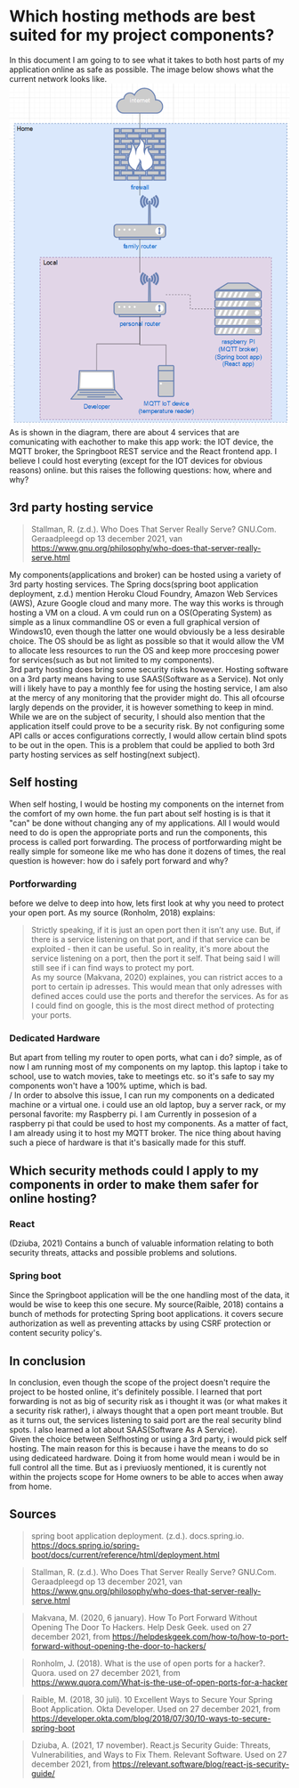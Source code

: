 # Which hosting methods are best suited for my project components?
In this document I am going to to see what it takes to both host parts of my application online as safe as possible.
The image below shows what the current network looks like.<br/>
![local network diagram](./Media/Demotica_Dashboard-local_network.png)<br/>
As is shown in the diagram, there are about 4 services that are comunicating with eachother to make this app work: the IOT device, the MQTT broker, the Springboot REST service and the React frontend app. I believe I could host everyting (except for the IOT devices for obvious reasons) online. but this raises the following questions: how, where and why?

## 3rd party hosting service
>Stallman, R. (z.d.). Who Does That Server Really Serve? GNU.Com. Geraadpleegd op 13 december 2021, van https://www.gnu.org/philosophy/who-does-that-server-really-serve.html
>
My components(applications and broker) can be hosted using a variety of 3rd party hosting services. The Spring docs(spring boot application deployment, z.d.) mention Heroku Cloud Foundry, Amazon Web Services (AWS), Azure Google cloud and many more. The way this works is through hosting a VM on a cloud. A vm could run on a OS(Operating System) as simple as a linux commandline OS or even a full graphical version of Windows10, even though the latter one would obviously be a less desirable choice. The OS should be as light as possible so that it would allow the VM to allocate less resources to run the OS and keep more proccesing power for services(such as but not limited to my components).<br/>
3rd party hosting does bring some security risks however. Hosting software on a 3rd party means having to use SAAS(Software as a Service). Not only will i likely have to pay a monthly fee for using the hosting service, I am also at the mercy of any monitoring that the provider might do. This all ofcourse largly depends on the provider, it is however something to keep in mind.<br/>
While we are on the subject of security, I should also mention that the application itself could prove to be a security risk. By not configuring some API calls or acces configurations correctly, I would allow certain blind spots to be out in the open. This is a problem that could be applied to both 3rd party hosting services as self hosting(next subject).

## Self hosting
When self hosting, I would be hosting my components on the internet from the comfort of my own home. the fun part about self hosting is is that it "can" be done without changing any of my applications. All I would would need to do is open the appropriate ports and run the components, this process is called port forwarding. The process of portforwarding might be really simple for someone like me who has done it dozens of times, the real question is however: how do i safely port forward and why? <br/>

### Portforwarding
before we delve to deep into how, lets first look at why you need to protect your open port. As my source (Ronholm, 2018) explains:
>Strictly speaking, if it is just an open port then it isn’t any use. But, if there is a service listening on that port, and if that service can be exploited - then it can be useful.
So in reality, it's more about the service listening on a port, then the port it self. That being said I will still see if i can find ways to protect my port.<br/>
As my source (Makvana, 2020) explaines, you can ristrict acces to a port to certain ip adresses. This would mean that only adresses with defined acces could use the ports and therefor the services. As for as I could find on google, this is the most direct method of protecting your ports.<br/>

### Dedicated Hardware
But apart from telling my router to open ports, what can i do? simple, as of now I am running most of my components on my laptop. this laptop i take to school, use to watch movies, take to meetings etc. so it's safe to say my components won't have a 100% uptime, which is bad. <br/>/
In order to absolve this issue, I can run my components on a dedicated machine or a virtual one. i could use an old laptop, buy a server rack, or my personal favorite: my Raspberry pi. I am Currently in possesion of a raspberry pi that could be used to host my components. As a matter of fact, I am already using it to host my MQTT broker. The nice thing about having such a piece of hardware is that it's basically made for this stuff.

## Which security methods could I apply to my components in order to make them safer for online hosting?

### React
(Dziuba, 2021) Contains a bunch of valuable information relating to both security threats, attacks and possible problems and solutions.

### Spring boot 
Since the Springboot application will be the one handling most of the data, it would be wise to keep this one secure.
My source(Raible, 2018) contains a bunch of methods for protecting Spring boot applications. it covers secure authorization as well as preventing attacks by using CSRF protection or content security policy's.

## In conclusion
In conclusion, even though the scope of the project doesn't require the project to be hosted online, it's definitely possible. I learned that port forwarding is not as big of security risk as i thought it was (or what makes it a security risk rather), i always thought that a open port meant trouble. But as it turns out, the services listening to said port are the real security blind spots. I also learned a lot about SAAS(Software As A Service).<br/>
Given the choice between Selfhosting or using a 3rd party, i would pick self hosting. The main reason for this is because i have the means to do so using dedicateed hardware. Doing it from home would mean i would be in full control all the time. But as i previuosly mentioned, it is curently not within the projects scope for Home owners to be able to acces when away from home.
<br/>


## Sources

>spring boot application deployment. (z.d.). docs.spring.io. https://docs.spring.io/spring-boot/docs/current/reference/html/deployment.html

>Stallman, R. (z.d.). Who Does That Server Really Serve? GNU.Com. Geraadpleegd op 13 december 2021, van https://www.gnu.org/philosophy/who-does-that-server-really-serve.html

>Makvana, M. (2020, 6 january). How To Port Forward Without Opening The Door To Hackers. Help Desk Geek. used on 27 december 2021, from https://helpdeskgeek.com/how-to/how-to-port-forward-without-opening-the-door-to-hackers/

>Ronholm, J. (2018). What is the use of open ports for a hacker?. Quora. used on 27 december 2021, from https://www.quora.com/What-is-the-use-of-open-ports-for-a-hacker

>Raible, M. (2018, 30 juli). 10 Excellent Ways to Secure Your Spring Boot Application. Okta Developer. Used on 27 december 2021, from https://developer.okta.com/blog/2018/07/30/10-ways-to-secure-spring-boot

>Dziuba, A. (2021, 17 november). React.js Security Guide: Threats, Vulnerabilities, and Ways to Fix Them. Relevant Software. Used on 27 december 2021, from https://relevant.software/blog/react-js-security-guide/
